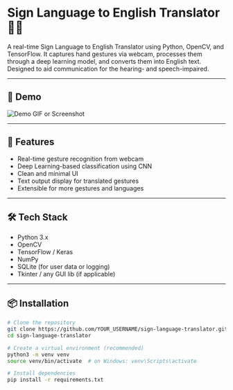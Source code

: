 # Sign Language to English Translator 🧠🤟

A real-time Sign Language to English Translator using Python, OpenCV, and TensorFlow. It captures hand gestures via webcam, processes them through a deep learning model, and converts them into English text. Designed to aid communication for the hearing- and speech-impaired.

---

## 📸 Demo

![Demo GIF or Screenshot](insert-demo-link-here)

---

## 🚀 Features

- Real-time gesture recognition from webcam
- Deep Learning-based classification using CNN
- Clean and minimal UI
- Text output display for translated gestures
- Extensible for more gestures and languages

---

## 🛠 Tech Stack

- Python 3.x
- OpenCV
- TensorFlow / Keras
- NumPy
- SQLite (for user data or logging)
- Tkinter / any GUI lib (if applicable)

---

## 📦 Installation

```bash
# Clone the repository
git clone https://github.com/YOUR_USERNAME/sign-language-translator.git
cd sign-language-translator

# Create a virtual environment (recommended)
python3 -m venv venv
source venv/bin/activate  # on Windows: venv\Scripts\activate

# Install dependencies
pip install -r requirements.txt
